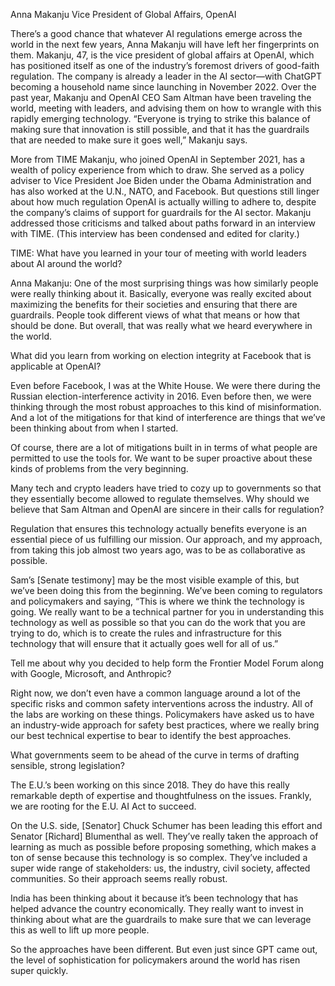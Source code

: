 Anna Makanju
Vice President of Global Affairs, OpenAI

There’s a good chance that whatever AI regulations emerge across the world in the next few years, Anna Makanju will have left her fingerprints on them. Makanju, 47, is the vice president of global affairs at OpenAI, which has positioned itself as one of the industry’s foremost drivers of good-faith regulation. The company is already a leader in the AI sector—with ChatGPT becoming a household name since launching in November 2022. Over the past year, Makanju and OpenAI CEO Sam Altman have been traveling the world, meeting with leaders, and advising them on how to wrangle with this rapidly emerging technology. “Everyone is trying to strike this balance of making sure that innovation is still possible, and that it has the guardrails that are needed to make sure it goes well,” Makanju says.

More from TIME
Makanju, who joined OpenAI in September 2021, has a wealth of policy experience from which to draw. She served as a policy adviser to Vice President Joe Biden under the Obama Administration and has also worked at the U.N., NATO, and Facebook. But questions still linger about how much regulation OpenAI is actually willing to adhere to, despite the company’s claims of support for guardrails for the AI sector. Makanju addressed those criticisms and talked about paths forward in an interview with TIME. (This interview has been condensed and edited for clarity.)

TIME: What have you learned in your tour of meeting with world leaders about AI around the world?

Anna Makanju: One of the most surprising things was how similarly people were really thinking about it. Basically, everyone was really excited about maximizing the benefits for their societies and ensuring that there are guardrails. People took different views of what that means or how that should be done. But overall, that was really what we heard everywhere in the world.

What did you learn from working on election integrity at Facebook that is applicable at OpenAI?

Even before Facebook, I was at the White House. We were there during the Russian election-interference activity in 2016. Even before then, we were thinking through the most robust approaches to this kind of misinformation. And a lot of the mitigations for that kind of interference are things that we’ve been thinking about from when I started.

Of course, there are a lot of mitigations built in in terms of what people are permitted to use the tools for. We want to be super proactive about these kinds of problems from the very beginning.

Many tech and crypto leaders have tried to cozy up to governments so that they essentially become allowed to regulate themselves. Why should we believe that Sam Altman and OpenAI are sincere in their calls for regulation?

Regulation that ensures this technology actually benefits everyone is an essential piece of us fulfilling our mission. Our approach, and my approach, from taking this job almost two years ago, was to be as collaborative as possible.

Sam’s [Senate testimony] may be the most visible example of this, but we’ve been doing this from the beginning. We’ve been coming to regulators and policymakers and saying, “This is where we think the technology is going. We really want to be a technical partner for you in understanding this technology as well as possible so that you can do the work that you are trying to do, which is to create the rules and infrastructure for this technology that will ensure that it actually goes well for all of us.”

Tell me about why you decided to help form the Frontier Model Forum along with Google, Microsoft, and Anthropic?

Right now, we don’t even have a common language around a lot of the specific risks and common safety interventions across the industry. All of the labs are working on these things. Policymakers have asked us to have an industry-wide approach for safety best practices, where we really bring our best technical expertise to bear to identify the best approaches.

What governments seem to be ahead of the curve in terms of drafting sensible, strong legislation?

The E.U.’s been working on this since 2018. They do have this really remarkable depth of expertise and thoughtfulness on the issues. Frankly, we are rooting for the E.U. AI Act to succeed.

On the U.S. side, [Senator] Chuck Schumer has been leading this effort and Senator [Richard] Blumenthal as well. They’ve really taken the approach of learning as much as possible before proposing something, which makes a ton of sense because this technology is so complex. They’ve included a super wide range of stakeholders: us, the industry, civil society, affected communities. So their approach seems really robust.

India has been thinking about it because it’s been technology that has helped advance the country economically. They really want to invest in thinking about what are the guardrails to make sure that we can leverage this as well to lift up more people.

So the approaches have been different. But even just since GPT came out, the level of sophistication for policymakers around the world has risen super quickly.

